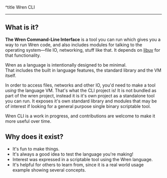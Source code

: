 ^title Wren CLI

---

## What is it?

**The Wren Command-Line Interface** is a tool you can run which gives you a way to run Wren code, and
    also includes modules for talking to the operating system&mdash;file IO,
    networking, stuff like that. It depends on [libuv][] for that
    functionality.

Wren as a language is intentionally designed to be minimal.   
That includes the built in language features, the standard library and the VM itself.

In order to access files, networks and other IO, you'd need to make a tool _using_ the language VM. 
That's what the CLI project is! It is not bundled as part of the wren project,
instead it is it's own project as a standalone tool you can run.
It exposes it's own standard library and modules that may be of interest
if looking for a general purpose single binary scriptable tool.

Wren CLI is a work in progress, and contributions are welcome to make it more useful over time.

## Why does it exist?

- It's fun to make things.
- It's always a good idea to test the language you're making!
- Interest was expressed in a scriptable tool using the Wren language.
- It's helpful for others to learn from, since it is a real world usage example showing several concepts.

[libuv]: http://libuv.org/
